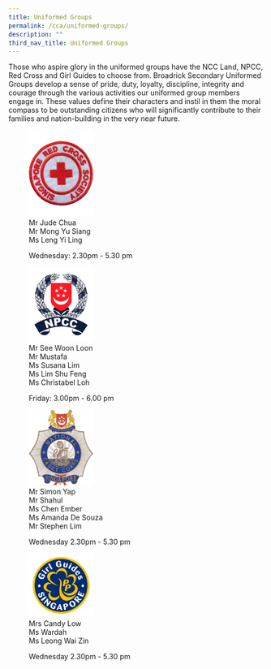 ```yaml
---
title: Uniformed Groups
permalink: /cca/uniformed-groups/
description: ""
third_nav_title: Uniformed Groups
---
```

Those who aspire glory in the uniformed groups have the NCC Land, NPCC, Red Cross and Girl Guides to choose from. Broadrick Secondary Uniformed Groups develop a sense of pride, duty, loyalty, discipline, integrity and courage through the various activities our uniformed group members engage in. These values define their characters and instil in them the moral compass to be outstanding citizens who will significantly contribute to their families and nation-building in the very near future.
 
<figure>  
<a href="https://moe-broadricksec-staging.netlify.app/cca/uniformed-groups/red-cross"> 
<img src="/images/red%20cross%20logo.png" 
     style="width:30%">
</a>
<figcaption> Mr Jude Chua <br>
Mr Mong Yu Siang <br>
Ms Leng Yi Ling

<p> </p>
	
Wednesday: 2.30pm - 5.30 pm </figcaption>  
</figure>

<figure>  
<a href="https://moe-broadricksec-staging.netlify.app/cca/uniformed-groups/national-police-cadet-corps"> 
<img src="/images/NPCC%20logo.png" 
     style="width:30%">
</a>
<figcaption> Mr See Woon Loon <br>
Mr Mustafa <br>
Ms Susana Lim <br>
Ms Lim Shu Feng <br>
Ms Christabel Loh

<p> </p>
	
Friday: 3.00pm - 6.00 pm </figcaption>  
</figure>

<figure>  
<a href="https://moe-broadricksec-staging.netlify.app/cca/uniformed-groups/national-cadet-corps"> 
<img src="/images/NCC%20Logo.png" 
     style="width:30%">
</a>
<figcaption> Mr Simon Yap <br>
Mr Shahul <br>
Ms Chen Ember <br>
Ms Amanda De Souza <br>
Mr Stephen Lim

<p> </p>
	
Wednesday 2.30pm - 5.30 pm </figcaption>  
</figure>

<figure>  
<a href="https://moe-broadricksec-staging.netlify.app/cca/uniformed-groups/girl-guides"> 
<img src="/images/girl%20guides%20logo.png" 
     style="width:30%">
</a>
<figcaption> Mrs Candy Low <br>
Ms Wardah <br>
Ms Leong Wai Zin

<p> </p>
	
Wednesday 2.30pm - 5.30 pm </figcaption>  
</figure>